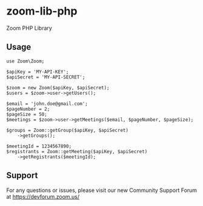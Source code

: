 # zoom-lib-php
Zoom PHP Library

## Usage

```
use Zoom\Zoom;

$apiKey = 'MY-API-KEY';
$apiSecret = 'MY-API-SECRET';

$zoom = new Zoom($apiKey, $apiSecret);
$users = $zoom->user->getUsers();

$email = 'john.doe@gmail.com';
$pageNumber = 2;
$pageSize = 50;
$meetings = $zoom->user->getMeetings($email, $pageNumber, $pageSize);

$groups = Zoom::getGroup($apiKey, $apiSecret)
    ->getGroups();

$meetingId = 1234567890;
$registrants = Zoom::getMeeting($apiKey, $apiSecret)
    ->getRegistrants($meetingId);
```

## Support
For any questions or issues, please visit our new Community Support Forum at https://devforum.zoom.us/
